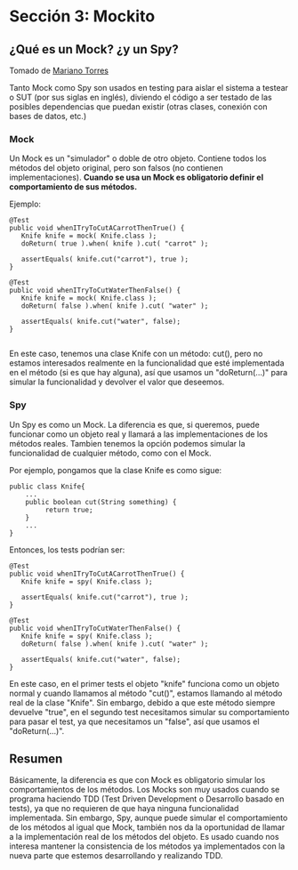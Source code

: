 # Sección 3: Mockito

## ¿Qué es un Mock? ¿y un Spy?
Tomado de [Mariano Torres](https://www.linkedin.com/pulse/mockito-diferencias-entre-mock-y-spy-mariano-j-aznar-psm-/?originalSubdomain=es)

Tanto Mock como Spy son usados en testing para aislar el sistema a testear o SUT (por sus siglas en
inglés), diviendo el código a ser testado de las posibles dependencias que puedan existir (otras clases, conexión con bases de datos, etc.)

### Mock
Un Mock es un "simulador" o doble de otro objeto. Contiene todos los métodos del objeto original, 
pero son falsos (no contienen implementaciones). 
**Cuando se usa un Mock es obligatorio definir el comportamiento de sus métodos.**

Ejemplo:

```
@Test
public void whenITryToCutACarrotThenTrue() {
   Knife knife = mock( Knife.class );
   doReturn( true ).when( knife ).cut( "carrot" );

   assertEquals( knife.cut("carrot"), true );
}

@Test
public void whenITryToCutWaterThenFalse() {
   Knife knife = mock( Knife.class );
   doReturn( false ).when( knife ).cut( "water" );

   assertEquals( knife.cut("water", false);
}
 
```
En este caso, tenemos una clase Knife con un método: cut(), pero no estamos 
interesados realmente en la funcionalidad que esté implementada en el método 
(si es que hay alguna), así que usamos un "doReturn(...)" para simular la 
funcionalidad y devolver el valor que deseemos.

### Spy
Un Spy es como un Mock. La diferencia es que, si queremos, puede funcionar 
como un objeto real y llamará a las implementaciones de los métodos reales. 
Tambien tenemos la opción podemos simular la funcionalidad de cualquier método, 
como con el Mock.

Por ejemplo, pongamos que la clase Knife es como sigue:

```
public class Knife{
    ...
    public boolean cut(String something) {
         return true;
    }
    ...
}
```

Entonces, los tests podrían ser:

```
@Test
public void whenITryToCutACarrotThenTrue() {
   Knife knife = spy( Knife.class );
   
   assertEquals( knife.cut("carrot"), true );
}

@Test
public void whenITryToCutWaterThenFalse() {
   Knife knife = spy( Knife.class );
   doReturn( false ).when( knife ).cut( "water" );

   assertEquals( knife.cut("water", false);
}
```

En este caso, en el primer tests el objeto "knife" funciona como un objeto 
normal y cuando llamamos al método "cut()", estamos llamando al método real de
la clase "Knife". Sin embargo, debido a que este método siempre devuelve "true", 
en el segundo test necesitamos simular su comportamiento para pasar el test, 
ya que necesitamos un "false", así que usamos el "doReturn(...)".

## Resumen
Básicamente, la diferencia es que con Mock es obligatorio simular los comportamientos de los
métodos. Los Mocks son muy usados cuando se programa haciendo TDD (Test Driven Development 
o Desarrollo basado en tests), ya que no requieren de que haya ninguna funcionalidad implementada. 
Sin embargo, Spy, aunque puede simular el comportamiento de los métodos al igual que Mock, 
también nos da la oportunidad de llamar a la implementación real de los métodos del objeto. 
Es usado cuando nos interesa mantener la consistencia de los métodos ya implementados con la
nueva parte que estemos desarrollando y realizando TDD.